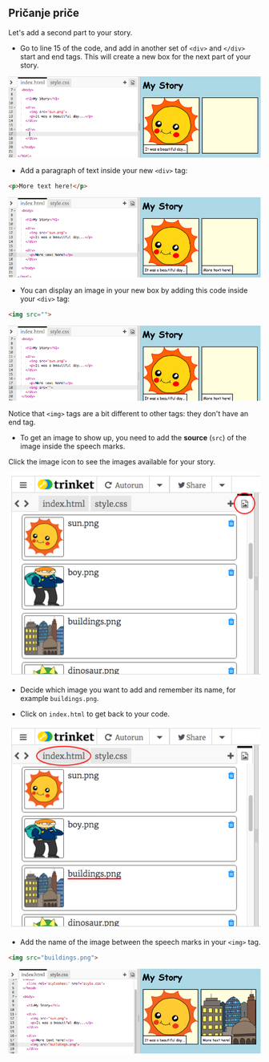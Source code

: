 ## Pričanje priče

Let's add a second part to your story.

+ Go to line 15 of the code, and add in another set of `<div>` and `</div>` start and end tags. This will create a new box for the next part of your story.

![screenshot](images/story-div.png)

+ Add a paragraph of text inside your new `<div>` tag:

```html
<p>More text here!</p>
```

![screenshot](images/story-paragraph.png)

+ You can display an image in your new box by adding this code inside your `<div>` tag:

```html
<img src="">
```

![screenshot](images/story-img-tag.png)

Notice that `<img>` tags are a bit different to other tags: they don't have an end tag.

+ To get an image to show up, you need to add the **source** (`src`) of the image inside the speech marks.

Click the image icon to see the images available for your story.

![screenshot](images/story-see-images.png)

+ Decide which image you want to add and remember its name, for example `buildings.png`.

+ Click on `index.html` to get back to your code.

![screenshot](images/story-image-name.png)

+ Add the name of the image between the speech marks in your `<img>` tag.

```html
<img src="buildings.png">
```

![screenshot](images/story-image-name-add.png)